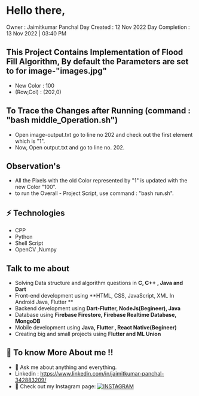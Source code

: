 # Hello there,

Owner : Jaimitkumar Panchal
Day Created : 12 Nov 2022
Day Completion : 13 Nov 2022 | 03:40 PM

## This Project Contains Implementation of Flood Fill Algorithm, By default the Parameters are set to for image-"images.jpg"
- New Color : 100
- (Row,Col) : (202,0)

## To Trace the Changes after Running (command : "bash middle_Operation.sh")
- Open image-output.txt go to line no 202 and check out the first element which is "1".
- Now, Open output.txt and go to line no. 202.

## Observation's
- All the Pixels with the old Color represented by "1" is updated with the new Color "100".
- to run the Overall - Project Script, use command : "bash run.sh".

## ⚡ Technologies
 - CPP
 - Python 
 - Shell Script
 - OpenCV ,Numpy

## Talk to me about

- Solving Data structure and algorithm questions in **C, C++ , Java and Dart**
- Front-end development using **HTML, CSS, JavaScript, XML In Android Java, Flutter **
- Backend development using **Dart-Flutter, NodeJs(Begineer), Java**
- Database using **Firebase Firestore, Firebase Realtime Database, MongoDB**
- Mobile development using **Java, Flutter , React Native(Begineer)**
- Creating big and small projects using **Flutter and ML Union**

## 🤔 To know More About me !!

- 💬 Ask me about anything and everything.
- Linkedin : https://www.linkedin.com/in/jaimitkumar-panchal-342883209/
- 🎯 Check out my Instagram page: [![INSTAGRAM](https://img.shields.io/badge/FOLLOW%20ME-INSTAGRAM-blueviolet?style=flat-square&logo=Instagram&logoColor=white)](https://www.instagram.com/jaimit_panchal/?hl=en)

